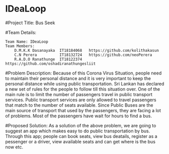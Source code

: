 # IDeaLoop

#Project Title: Bus Seek

#Team Details:
    
    Team Name: IDeaLoop
    Team Members:
        D.M.K.K Dasanayaka  IT18184068   https://github.com/kolithakasun
        C.N Perera          IT18132724   https://github.com/neoPerera
        R.A.D.O Ranathunge  IT18122374   https://github.com/oshadiranathungesliit
        

#Problem Description:
Because of this Corona Virus Situation, people need to maintain their personal distance and it is very important to keep the personal distance while using public transportation.
Sri Lankan has declared a new set of rules for the people to follow till this situation over. One of the main rule is to limit the number of passengers travel in public transport services.
Public transport services are only allowed to travel passengers that match to the number of seats available. Since Public Buses are the main source of transport that used by the passengers,
they are facing a lot of problems. Most of the passengers have wait for hours to find a bus.

#Proposed Solution:
As a solution of the above problem, we are going to suggest an app which makes easy to do public transportation by bus. Through this app; people can book seats, view bus deatails, register as a pessenger or a driver, view available seats and can get where is the bus now etc.  
